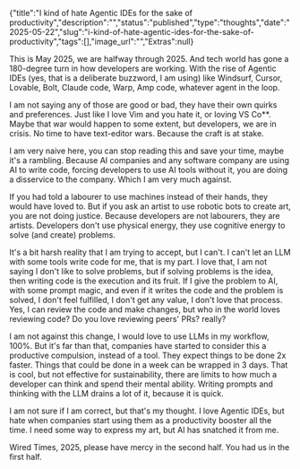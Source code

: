 {"title":"I kind of hate Agentic IDEs for the sake of productivity","description":"","status":"published","type":"thoughts","date":"2025-05-22","slug":"i-kind-of-hate-agentic-ides-for-the-sake-of-productivity","tags":[],"image_url":"","Extras":null}


This is May 2025, we are halfway through 2025. And tech world has gone a 180-degree turn in how developers are working. With the rise of Agentic IDEs (yes, that is a deliberate buzzword, I am using) like Windsurf, Cursor, Lovable, Bolt, Claude code, Warp, Amp code, whatever agent in the loop.

I am not saying any of those are good or bad, they have their own quirks and preferences. Just like I love Vim and you hate it, or loving VS Co**. Maybe that war would happen to some extent, but developers, we are in crisis. No time to have text-editor wars. Because the craft is at stake.

I am very naive here, you can stop reading this and save your time, maybe it's a rambling. Because AI companies and any software company are using AI to write code, forcing developers to use AI tools without it, you are doing a disservice to the company. Which I am very much against.

If you had told a labourer to use machines instead of their hands, they would have loved to. But if you ask an artist to use robotic bots to create art, you are not doing justice. Because developers are not labourers, they are artists. Developers don't use physical energy, they use cognitive energy to solve (and create) problems.

It's a bit harsh reality that I am trying to accept, but I can't. I can't let an LLM with some tools write code for me, that is my part. I love that, I am not saying I don't like to solve problems, but if solving problems is the idea, then writing code is the execution and its fruit. If I give the problem to AI, with some prompt magic, and even if it writes the code and the problem is solved, I don't feel fulfilled, I don't get any value, I don't love that process. Yes, I can review the code and make changes, but who in the world loves reviewing code? Do you love reviewing peers' PRs? really?

I am not against this change, I would love to use LLMs in my workflow, 100%. But it's far than that, companies have started to consider this a productive compulsion, instead of a tool. They expect things to be done 2x faster. Things that could be done in a week can be wrapped in 3 days. That is cool, but not effective for sustainability, there are limits to how much a developer can think and spend their mental ability. Writing prompts and thinking with the LLM drains a lot of it, because it is quick.

I am not sure if I am correct, but that's my thought. I love Agentic IDEs, but hate when companies start using them as a productivity booster all the time. I need some way to express my art, but AI has snatched it from me.

Wired Times, 2025, please have mercy in the second half. You had us in the first half.
